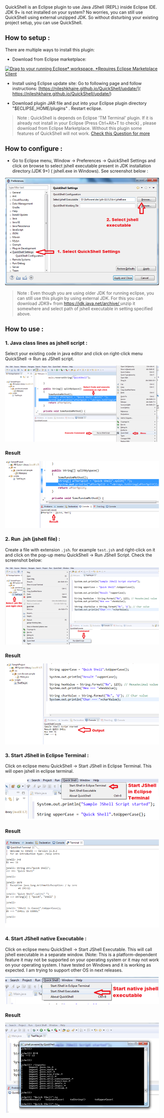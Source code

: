 QuickShell is an Eclipse plugin to use Java JShell (REPL) inside Eclipse IDE.   
JDK 9+ is not installed on your system? No worries, you can still use QuickShell using external unzipped JDK. So without disturbing your existing project setup, you can use QuickShell. 

## How to setup :
There are multiple ways to install this plugin:

- Download from Eclipse marketplace:

[![Drag to your running Eclipse* workspace. *Requires Eclipse Marketplace Client](https://marketplace.eclipse.org/sites/all/themes/solstice/public/images/marketplace/btn-install.svg)](http://marketplace.eclipse.org/marketplace-client-intro?mpc_install=5295544 "Drag to your running Eclipse* workspace. *Requires Eclipse Marketplace Client")

- Install using Eclipse update site: 
Go to following page and follow instructions: [https://nileshkhaire.github.io/QuickShell/update/]( https://nileshkhaire.github.io/QuickShell/update/) 

- Download plugin JAR file and put into your Eclipse plugin directory "$ECLIPSE_HOME/plugins" . Restart eclipse.

> Note : QuickShell is depends on Eclipse 'TM Terminal' plugin. If it is already not install in your Eclipse (Press Ctrl+Alt+T to check) , please download from Eclipse Marketplace. Without this plugin some features of QuickShell will not work. [ Check this Question for more ]( https://stackoverflow.com/questions/43623643/how-to-open-terminal-inside-eclipse ) 

## How to configure :

- Go to Eclipse menu, Window -> Preferences -> QuickShell Settings and click on browse to select jshell executable present in JDK installation directory.(JDK 9+) ( jshell.exe in Windows). See screenshot below : 

![](Images/QuickShellSettings.png)

> Note : Even though you are using older JDK for running eclipse, you can still use this plugin by using external JDK. For this you can download JDK9+ from [ https://jdk.java.net/archive/ ]( https://jdk.java.net/archive/) unzip it somewhere and select path of jshell executable in setting specified above. 

## How to use :

### 1. Java class lines as jshell script :

Select your existing code in java editor and click on right-click menu QuickShell -> Run as JShell script.

![](Images/ExecuteAsJShellScript.png)

### Result

![](Images/ExecuteAsJShellScriptResult.png)

### 2. Run .jsh (jshell file) :

Create a file with extension `.jsh`. for example `test.jsh` and right-click on it and click on the pop-up menu QuickShell -> Run JShell Script. Check the screenshot below:

![](Images/RunJShellFile.png)

### Result

![](Images/RunJShellFileResult.png)

### 3. Start JShell in Eclipse Terminal :

Click on eclipse menu QuickShell -> Start JShell in Eclipse Terminal. This will open jshell in eclipse terminal.

![](Images/StartJShellInEclipseTerminal.png)

### Result

![](Images/StartJShellInEclipseTerminalResult.png)

### 4. Start JShell native Executable :

Click on eclipse menu QuickShell -> Start JShell Executable. This will call jshell executable in a separate window. (Note: This is a platform-dependent feature it may not be supported on your operating system or it may not work on your operating system. I have tested on Windows and it is working as expected. I am trying to support other OS in next releases. 

![](Images/StartJShellExecutable.png)

### Result

![](Images/StartJShellExecutableResult.png)
